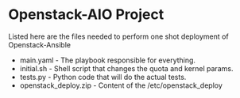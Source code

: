 # Openstack-AIO Project

Listed here are the files needed to perform one shot deployment of Openstack-Ansible
* main.yaml - The playbook responsible for everything.
* initial.sh - Shell script that changes the quota and kernel params.
* tests.py - Python code that will do the actual tests.
* openstack_deploy.zip - Content of the /etc/openstack_deploy

